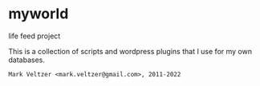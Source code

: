 myworld
=======

life feed project

This is a collection of scripts and wordpress plugins that I use for my own databases.

	Mark Veltzer <mark.veltzer@gmail.com>, 2011-2022

